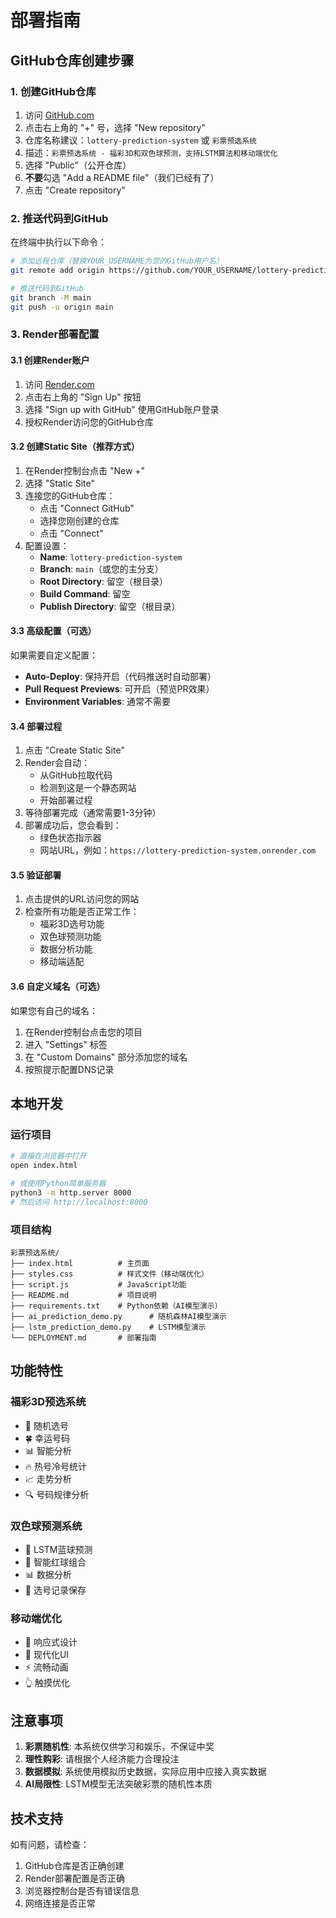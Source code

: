 # 部署指南

## GitHub仓库创建步骤

### 1. 创建GitHub仓库
1. 访问 [GitHub.com](https://github.com)
2. 点击右上角的 "+" 号，选择 "New repository"
3. 仓库名称建议：`lottery-prediction-system` 或 `彩票预选系统`
4. 描述：`彩票预选系统 - 福彩3D和双色球预测，支持LSTM算法和移动端优化`
5. 选择 "Public"（公开仓库）
6. **不要**勾选 "Add a README file"（我们已经有了）
7. 点击 "Create repository"

### 2. 推送代码到GitHub
在终端中执行以下命令：

```bash
# 添加远程仓库（替换YOUR_USERNAME为您的GitHub用户名）
git remote add origin https://github.com/YOUR_USERNAME/lottery-prediction-system.git

# 推送代码到GitHub
git branch -M main
git push -u origin main
```

### 3. Render部署配置

#### 3.1 创建Render账户
1. 访问 [Render.com](https://render.com)
2. 点击右上角的 "Sign Up" 按钮
3. 选择 "Sign up with GitHub" 使用GitHub账户登录
4. 授权Render访问您的GitHub仓库

#### 3.2 创建Static Site（推荐方式）
1. 在Render控制台点击 "New +"
2. 选择 "Static Site"
3. 连接您的GitHub仓库：
   - 点击 "Connect GitHub"
   - 选择您刚创建的仓库
   - 点击 "Connect"
4. 配置设置：
   - **Name**: `lottery-prediction-system`
   - **Branch**: `main`（或您的主分支）
   - **Root Directory**: 留空（根目录）
   - **Build Command**: 留空
   - **Publish Directory**: 留空（根目录）

#### 3.3 高级配置（可选）
如果需要自定义配置：
- **Auto-Deploy**: 保持开启（代码推送时自动部署）
- **Pull Request Previews**: 可开启（预览PR效果）
- **Environment Variables**: 通常不需要

#### 3.4 部署过程
1. 点击 "Create Static Site"
2. Render会自动：
   - 从GitHub拉取代码
   - 检测到这是一个静态网站
   - 开始部署过程
3. 等待部署完成（通常需要1-3分钟）
4. 部署成功后，您会看到：
   - 绿色状态指示器
   - 网站URL，例如：`https://lottery-prediction-system.onrender.com`

#### 3.5 验证部署
1. 点击提供的URL访问您的网站
2. 检查所有功能是否正常工作：
   - 福彩3D选号功能
   - 双色球预测功能
   - 数据分析功能
   - 移动端适配

#### 3.6 自定义域名（可选）
如果您有自己的域名：
1. 在Render控制台点击您的项目
2. 进入 "Settings" 标签
3. 在 "Custom Domains" 部分添加您的域名
4. 按照提示配置DNS记录

## 本地开发

### 运行项目
```bash
# 直接在浏览器中打开
open index.html

# 或使用Python简单服务器
python3 -m http.server 8000
# 然后访问 http://localhost:8000
```

### 项目结构
```
彩票预选系统/
├── index.html          # 主页面
├── styles.css          # 样式文件（移动端优化）
├── script.js           # JavaScript功能
├── README.md           # 项目说明
├── requirements.txt    # Python依赖（AI模型演示）
├── ai_prediction_demo.py      # 随机森林AI模型演示
├── lstm_prediction_demo.py    # LSTM模型演示
└── DEPLOYMENT.md       # 部署指南
```

## 功能特性

### 福彩3D预选系统
- 🎲 随机选号
- 🍀 幸运号码
- 📊 智能分析
- 🔥 热号冷号统计
- 📈 走势分析
- 🔍 号码规律分析

### 双色球预测系统
- 🧠 LSTM蓝球预测
- 🎯 智能红球组合
- 📊 数据分析
- 💾 选号记录保存

### 移动端优化
- 📱 响应式设计
- 🎨 现代化UI
- ⚡ 流畅动画
- 👆 触摸优化

## 注意事项

1. **彩票随机性**: 本系统仅供学习和娱乐，不保证中奖
2. **理性购彩**: 请根据个人经济能力合理投注
3. **数据模拟**: 系统使用模拟历史数据，实际应用中应接入真实数据
4. **AI局限性**: LSTM模型无法突破彩票的随机性本质

## 技术支持

如有问题，请检查：
1. GitHub仓库是否正确创建
2. Render部署配置是否正确
3. 浏览器控制台是否有错误信息
4. 网络连接是否正常

